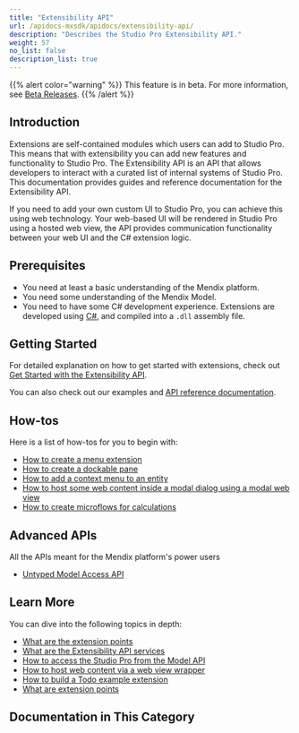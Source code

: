```yaml
---
title: "Extensibility API"
url: /apidocs-mxsdk/apidocs/extensibility-api/
description: "Describes the Studio Pro Extensibility API."
weight: 57
no_list: false
description_list: true
---
```


{{% alert color="warning" %}} This feature is in beta. For more information, see [Beta Releases](/releasenotes/beta-features/). {{% /alert %}}

## Introduction

Extensions are self-contained modules which users can add to Studio Pro. This means that with extensibility you can add new features and functionality to Studio Pro. The Extensibility API is an API that allows developers to interact with a curated list of internal systems of Studio Pro. This documentation provides guides and reference documentation for the Extensibility API.

If you need to add your own custom UI to Studio Pro, you can achieve this using web technology. Your web-based UI will be rendered in Studio Pro using a hosted web view, the API provides communication functionality between your web UI and the C# extension logic.

## Prerequisites

* You need at least a basic understanding of the Mendix platform.
* You need some understanding of the Mendix Model.
* You need to have some C# development experience. Extensions are developed using [C#](https://docs.microsoft.com/en-us/dotnet/), and compiled into a `.dll` assembly file.

## Getting Started

For detailed explanation on how to get started with extensions, check out [Get Started with the Extensibility API](/apidocs-mxsdk/apidocs/extensibility-api/getting-started/).

You can also check out our examples and [API reference documentation](https://github.com/mendix/ExtensionAPI-Samples).

## How-tos

Here is a list of how-tos for you to begin with:

* [How to create a menu extension](/apidocs-mxsdk/apidocs/extensibility-api/create-menu-extension/)
* [How to create a dockable pane](/apidocs-mxsdk/apidocs/extensibility-api/create-dockable-pane-extension/)
* [How to add a context menu to an entity](/apidocs-mxsdk/apidocs/extensibility-api/create-context-menu/)
* [How to host some web content inside a modal dialog using a modal web view](/apidocs-mxsdk/apidocs/extensibility-api/create-modal-web-view/)
* [How to create microflows for calculations](/apidocs-mxsdk/apidocs/extensibility-api/create-microflows-for-calculations/)

## Advanced APIs

All the APIs meant for the Mendix platform's power users

- [Untyped Model Access API](/apidocs-mxsdk/apidocs/extensibility-api/extensibility-api-howtos/untyped-model-api/)

## Learn More

You can dive into the following topics in depth:

* [What are the extension points](/apidocs-mxsdk/apidocs/extensibility-api/extensionpoints_intro/)
* [What are the Extensibility API services](/apidocs-mxsdk/apidocs/extensibility-api/introductions/services/)
* [How to access the Studio Pro from the Model API](/apidocs-mxsdk/apidocs/extensibility-api/interact-with-model-api/)
* [How to host web content via a web view wrapper](/apidocs-mxsdk/apidocs/extensibility-api/introductions/web-views/)
* [How to build a Todo example extension](/apidocs-mxsdk/apidocs/extensibility-api/extensibility-api-howtos/build-todo-example-extension/)
* [What are extension points](/apidocs-mxsdk/apidocs/extensibility-api/extensionpoints_intro/)

## Documentation in This Category
